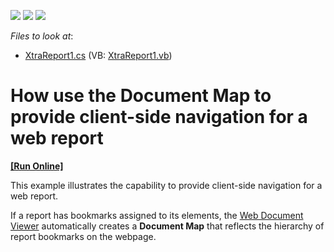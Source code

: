 <!-- default badges list -->
![](https://img.shields.io/endpoint?url=https://codecentral.devexpress.com/api/v1/VersionRange/128604356/16.1.4%2B)
[![](https://img.shields.io/badge/Open_in_DevExpress_Support_Center-FF7200?style=flat-square&logo=DevExpress&logoColor=white)](https://supportcenter.devexpress.com/ticket/details/E2336)
[![](https://img.shields.io/badge/📖_How_to_use_DevExpress_Examples-e9f6fc?style=flat-square)](https://docs.devexpress.com/GeneralInformation/403183)
<!-- default badges end -->
<!-- default file list -->
*Files to look at*:

* [XtraReport1.cs](./CS/DocumentMapInWebReport/XtraReport1.cs) (VB: [XtraReport1.vb](./VB/DocumentMapInWebReport/XtraReport1.vb))
<!-- default file list end -->
# How use the Document Map to provide client-side navigation for a web report
<!-- run online -->
**[[Run Online]](https://codecentral.devexpress.com/e2336/)**
<!-- run online end -->


<p>This example illustrates the capability to provide client-side navigation for a web report.</p>
<p>If a report has bookmarks assigned to its elements, the <a href="https://documentation.devexpress.com/#XtraReports/CustomDocument17738">Web Document Viewer</a> automatically creates a <strong>Document Map</strong> that reflects the hierarchy of report bookmarks on the webpage.</p>

<br/>


